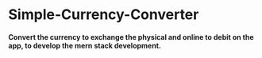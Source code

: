 # Simple-Currency-Converter

#### Convert the currency to exchange the physical and online to debit on the app, to develop the mern stack development.
